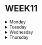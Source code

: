 # WEEK11

<details>
  <summary>Monday</summary>
  
</details>



<details>
  <summary>Tuesday</summary>
 
## Node.JS Core Understanding Learning Exercise 🧠
  
***1. What is Node.js?***

**Node JS** is an open source javascript environment that we run outside the browser targeting asynchronous events.

***2. What problem does Node.JS solve?***

Node solves the problem of having the need to use a large number of servers, because thanks to its engine, instead of creating a new thread for each client, each connection triggers an execution within the node engine, so a server can support thousands of connections

***3. What is the V8 Javascript Engine?***

The v8 engine is an engine developed in C++ that is currently most popular due to its performance and performance, which combines an interpreter that transforms the code into a list of tokens and a compiler that optimizes it, thus making javascript run much faster.

***4. Is Node.JS really necessary in the Development ecosystem?***

Node js is necessary and very useful in the development ecosystem because it allows us to develop faster and more scalable applications in a very efficient way, in addition to having a huge community and support.
  
***5. What is the difference between Node.JS and any other browser?***
  
The difference between nodejs and any other browser is that NodeJS has full access to the system, thus being able to read and write directly from the file system, with unlimited access, run software etc.

  ***6. What is NVM and Why is it useful for Node.JS developers?***
  
  NVM (node vision manager) is a bash script used to manage the released versions of NodeJS, allowing you to install, update or change the version. This makes it easier to work with projects that require different versions on the same computer.
  
  
## Node.JS Module System Core Understanding Learning Exercise 🧠
  
***1. What is a Javascript Module?***
  
  Modules are a feature that can contain classes or libraries with functions for specific tasks, which we can import into our projects.
  
  
***2. Why are Javascript Modules necessary?***
  
  Modules are important because they allow us to split our code into different files by importing and exporting them, thus allowing us to reuse them.
  
  
***3. What module standards are available in Node.JS?***
  
As standard modules NodeJs has the following modules:

- http
- url
- querystring
- path
- fs
- util
  
  
***4. What are the differences between ESModules and CommonJS modules?***
  
  The difference between ESModules and CommonJS is that CommonJS specifically allows you to load modules in a synchronous way, while ESModules allows you to load modules synchronously and asynchronously.
  
  
***5. Which types of modules exist in Node.JS?***
  
  In NodeJS there are three types of modules:
  
- Core Modules
- Local Modules
- Third Party Modules
  
  
## Node.JS Module System Practice 💻
  
  
  
## Client-Server Model Learning Exercise 🧠
  
***1. What is a Server?***
  
A server is a set of computers that can receive requests from users and return a response.

 
***2. Why is a Client?***
  
The client is the one who interacts with the server and sends requests and receives responses from it.

  
***3. Is a server just another physical computer?***
  
  A server is a physical computer integrated into a network in which it communicates with other computers also connected to the network.

 
***4. Is there any similarity between human communication and the client-server model?***
  
  In general, the intention of both options is to make a request and receive a response, but in my opinion the difference between the two is that in human communication, people communicate directly with a single person to receive some type of information, while in client-server model, many clients are communicating at the same time with a single server which returns a specific response to each request from each client

  
***5. Is the client-server model applicable only to the Web?***

According to me, currently I think it is only applicable for the web, since it is necessary to establish a connection between clients and the server, and for that the network is necessary, which is within the web

  
</details>




<details>
  <summary>Wednesday</summary>

</details>




<details>
  <summary>Thursday</summary>

</details
